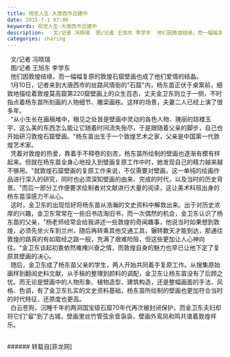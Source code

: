 ```yaml
---
title: 视觉人生-大唐西市吕建中
date: 2015-7-1 07:06
keywords: 视觉人生-大唐西市吕建中
description:   文/记者 冯晓瑞  图/记者 王旭东 李学东  他们因敦煌结缘，而一幅幅复原的敦煌石窟壁画也成了他们爱情的结晶。  1月10日，记者来到大唐西市的丝路风情街的"石窟"内，杨东苗正伏于桌案前，细致地描绘着敦煌莫高窟第220窟壁画上的众生百态，丈夫金卫东则立于一侧，不时指点着杨东苗所刻画的人物细节、雕梁画栋。这样的场景，夫妻二人已经上演了很多年。  "从小生长在画稿堆中，眼见之处皆是壁画中灵动的各色人物、瑰丽的琼楼玉宇，这么美的东西怎么能让它随着时间流失殆尽，于是跟随着父亲的脚步，自己也开始研习敦煌石窟壁画。"杨东苗出生于一个敦煌艺术之家，父亲是中国第一代敦煌艺术家。  凭着对敦煌的热爱，靠着手不释卷的刻苦，杨东苗所绘制的壁画也逐渐有模有样起来。但就在杨东苗全身心地投入到壁画复原工作中时，她发现自己的精力越来越不够用。"就敦煌石窟壁画的复原工作来说，不仅需要对壁画，这一单纯的绘画作品进行深入的研究，同时也必须深知壁画的由来、完成的时代，以及当时的历史背景。"而后一部分工作便要求绘制者对文献进行大量的阅读，这让美术科班出身的杨东苗深感力不从心。  这时，金卫东的出现恰好将杨东苗从浩瀚的文史资料中解救出来。出于对历史浓厚的兴趣，金卫东常常在一些旧书店淘旧书，而一次偶然的机会，金卫东认识了杨东苗的父亲，"杨老师经常会给我讲述一些敦煌的奇闻趣事，他说当时如果想到敦煌，必须先坐火车到兰州，随后再转乘其他交通工具，辗转数天才能到达，那通往敦煌的路真的有如取经之路一般，充满了艰难险阻，但这些更加让人心神向往。"金卫东谈起初衷依然难掩兴奋之情，而敦煌自身的魅力也早已让他下定了复原其壁画的决心。  随后，金卫东成了杨东苗父亲的学生，两人开始共同着手复原工作。从搜集原始画样到翻阅史料文献，从手稿的整理到颜料的调配，金卫东让杨东苗没有了后顾之忧。而无论是壁画中的人物形象、植物造型、建筑构造，还是整幅画面的手法、风格、色调，有了金卫东扎实的文史资料基础，杨东苗所绘制的壁画也更加符合当时的时代特征，还原度也更高。  白云苍狗，沉睡千年的两洞国宝级石窟70年代再次被封闭保护，而金卫东夫妇却将它们"留"到了古城，壁画里丝竹管弦余音袅袅，壁画外鸾凤和鸣共谱着敦煌祥乐。
categories: sharing
---
```

<td class="t_f" id="postmessage_166379">

  文/记者 冯晓瑞<br/>
  图/记者 王旭东 李学东<br/>
  他们因敦煌结缘，而一幅幅复原的敦煌石窟壁画也成了他们爱情的结晶。<br/>
  1月10日，记者来到大唐西市的丝路风情街的"石窟"内，杨东苗正伏于桌案前，细致地描绘着敦煌莫高窟第220窟壁画上的众生百态，丈夫金卫东则立于一侧，不时指点着杨东苗所刻画的人物细节、雕梁画栋。这样的场景，夫妻二人已经上演了很多年。<br/>
  "从小生长在画稿堆中，眼见之处皆是壁画中灵动的各色人物、瑰丽的琼楼玉宇，这么美的东西怎么能让它随着时间流失殆尽，于是跟随着父亲的脚步，自己也开始研习敦煌石窟壁画。"杨东苗出生于一个敦煌艺术之家，父亲是中国第一代敦煌艺术家。<br/>
  凭着对敦煌的热爱，靠着手不释卷的刻苦，杨东苗所绘制的壁画也逐渐有模有样起来。但就在杨东苗全身心地投入到壁画复原工作中时，她发现自己的精力越来越不够用。"就敦煌石窟壁画的复原工作来说，不仅需要对壁画，这一单纯的绘画作品进行深入的研究，同时也必须深知壁画的由来、完成的时代，以及当时的历史背景。"而后一部分工作便要求绘制者对文献进行大量的阅读，这让美术科班出身的杨东苗深感力不从心。<br/>
  这时，金卫东的出现恰好将杨东苗从浩瀚的文史资料中解救出来。出于对历史浓厚的兴趣，金卫东常常在一些旧书店淘旧书，而一次偶然的机会，金卫东认识了杨东苗的父亲，"杨老师经常会给我讲述一些敦煌的奇闻趣事，他说当时如果想到敦煌，必须先坐火车到兰州，随后再转乘其他交通工具，辗转数天才能到达，那通往敦煌的路真的有如取经之路一般，充满了艰难险阻，但这些更加让人心神向往。"金卫东谈起初衷依然难掩兴奋之情，而敦煌自身的魅力也早已让他下定了复原其壁画的决心。<br/>
  随后，金卫东成了杨东苗父亲的学生，两人开始共同着手复原工作。从搜集原始画样到翻阅史料文献，从手稿的整理到颜料的调配，金卫东让杨东苗没有了后顾之忧。而无论是壁画中的人物形象、植物造型、建筑构造，还是整幅画面的手法、风格、色调，有了金卫东扎实的文史资料基础，杨东苗所绘制的壁画也更加符合当时的时代特征，还原度也更高。<br/>
  白云苍狗，沉睡千年的两洞国宝级石窟70年代再次被封闭保护，而金卫东夫妇却将它们"留"到了古城，壁画里丝竹管弦余音袅袅，壁画外鸾凤和鸣共谱着敦煌祥乐。<br/>
<br/>
</td>
###### 转载自[菲龙网]